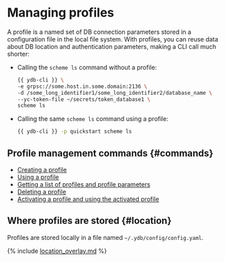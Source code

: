# Managing profiles

A profile is a named set of DB connection parameters stored in a configuration file in the local file system. With profiles, you can reuse data about DB location and authentication parameters, making a CLI call much shorter:

- Calling the `scheme ls` command without a profile:

   ```bash
   {{ ydb-cli }} \
   -e grpsc://some.host.in.some.domain:2136 \
   -d /some_long_identifier1/some_long_identifier2/database_name \
   --yc-token-file ~/secrets/token_database1 \
   scheme ls
   ```

- Calling the same `scheme ls` command using a profile:

   ```bash
   {{ ydb-cli }} -p quickstart scheme ls
   ```

## Profile management commands {#commands}

- [Creating a profile](../create.md)
- [Using a profile](../use.md)
- [Getting a list of profiles and profile parameters](../list-and-get.md)
- [Deleting a profile](../delete.md)
- [Activating a profile and using the activated profile](../activate.md)

## Where profiles are stored {#location}

Profiles are stored locally in a file named `~/.ydb/config/config.yaml`.

{% include [location_overlay.md](location_overlay.md) %}

